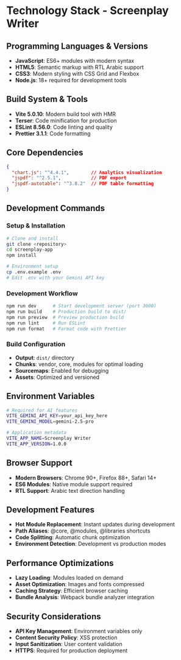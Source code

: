 # Technology Stack - Screenplay Writer

## Programming Languages & Versions
- **JavaScript**: ES6+ modules with modern syntax
- **HTML5**: Semantic markup with RTL Arabic support
- **CSS3**: Modern styling with CSS Grid and Flexbox
- **Node.js**: 18+ required for development tools

## Build System & Tools
- **Vite 5.0.10**: Modern build tool with HMR
- **Terser**: Code minification for production
- **ESLint 8.56.0**: Code linting and quality
- **Prettier 3.1.1**: Code formatting

## Core Dependencies
```json
{
  "chart.js": "^4.4.1",        // Analytics visualization
  "jspdf": "^2.5.1",           // PDF export
  "jspdf-autotable": "^3.8.2"  // PDF table formatting
}
```

## Development Commands

### Setup & Installation
```bash
# Clone and install
git clone <repository>
cd screenplay-app
npm install

# Environment setup
cp .env.example .env
# Edit .env with your Gemini API key
```

### Development Workflow
```bash
npm run dev      # Start development server (port 3000)
npm run build    # Production build to dist/
npm run preview  # Preview production build
npm run lint     # Run ESLint
npm run format   # Format code with Prettier
```

### Build Configuration
- **Output**: `dist/` directory
- **Chunks**: vendor, core, modules for optimal loading
- **Sourcemaps**: Enabled for debugging
- **Assets**: Optimized and versioned

## Environment Variables
```bash
# Required for AI features
VITE_GEMINI_API_KEY=your_api_key_here
VITE_GEMINI_MODEL=gemini-2.5-pro

# Application metadata
VITE_APP_NAME=Screenplay Writer
VITE_APP_VERSION=1.0.0
```

## Browser Support
- **Modern Browsers**: Chrome 90+, Firefox 88+, Safari 14+
- **ES6 Modules**: Native module support required
- **RTL Support**: Arabic text direction handling

## Development Features
- **Hot Module Replacement**: Instant updates during development
- **Path Aliases**: @core, @modules, @libraries shortcuts
- **Code Splitting**: Automatic chunk optimization
- **Environment Detection**: Development vs production modes

## Performance Optimizations
- **Lazy Loading**: Modules loaded on demand
- **Asset Optimization**: Images and fonts compressed
- **Caching Strategy**: Efficient browser caching
- **Bundle Analysis**: Webpack bundle analyzer integration

## Security Considerations
- **API Key Management**: Environment variables only
- **Content Security Policy**: XSS protection
- **Input Sanitization**: User content validation
- **HTTPS**: Required for production deployment